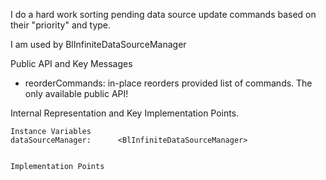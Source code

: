 I do a hard work sorting pending data source update commands based on their "priority" and type.

I am used by BlInfiniteDataSourceManager

Public API and Key Messages

- reorderCommands: in-place reorders provided list of commands. The only available public API!
 
Internal Representation and Key Implementation Points.

    Instance Variables
	dataSourceManager:		<BlInfiniteDataSourceManager>


    Implementation Points